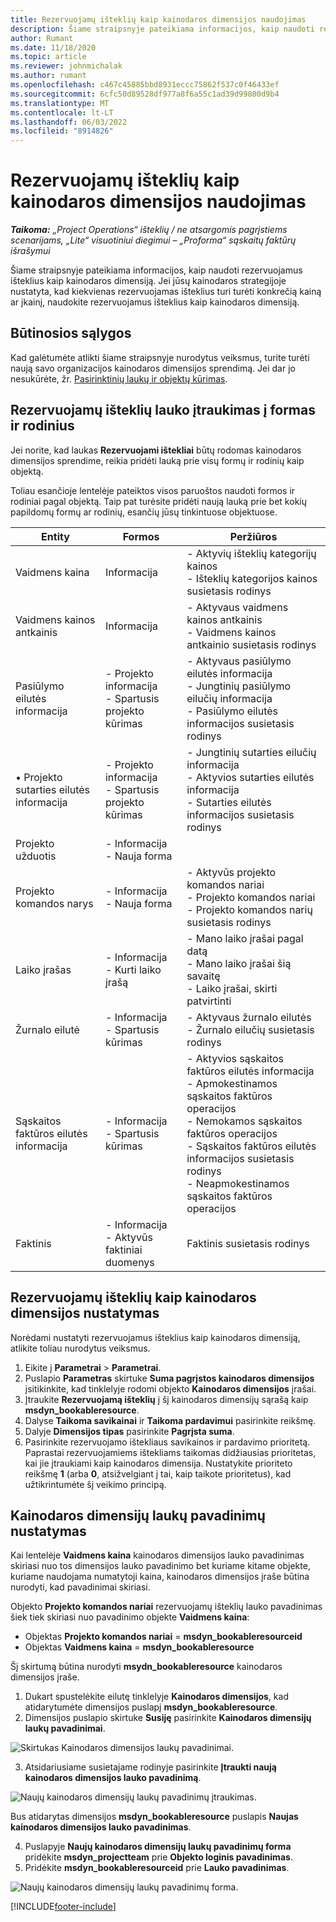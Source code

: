 ```yaml
---
title: Rezervuojamų išteklių kaip kainodaros dimensijos naudojimas
description: Šiame straipsnyje pateikiama informacijos, kaip naudoti rezervuojamus išteklius kaip kainodaros dimensiją.
author: Rumant
ms.date: 11/18/2020
ms.topic: article
ms.reviewer: johnmichalak
ms.author: rumant
ms.openlocfilehash: c467c45885bbd8931eccc75862f537c0f46433ef
ms.sourcegitcommit: 6cfc50d89528df977a8f6a55c1ad39d99800d9b4
ms.translationtype: MT
ms.contentlocale: lt-LT
ms.lasthandoff: 06/03/2022
ms.locfileid: "8914826"
---
```

# <a name="use-a-bookable-resource-as-a-pricing-dimension"></a>Rezervuojamų išteklių kaip kainodaros dimensijos naudojimas

 _**Taikoma:** „Project Operations“ išteklių / ne atsargomis pagrįstiems scenarijams, „Lite“ visuotiniui diegimui – „Proforma“ sąskaitų faktūrų išrašymui_ 

Šiame straipsnyje pateikiama informacijos, kaip naudoti rezervuojamus išteklius kaip kainodaros dimensiją. Jei jūsų kainodaros strategijoje nustatyta, kad kiekvienas rezervuojamas išteklius turi turėti konkrečią kainą ar įkainį, naudokite rezervuojamus išteklius kaip kainodaros dimensiją.

## <a name="prerequisites"></a>Būtinosios sąlygos
Kad galėtumėte atlikti šiame straipsnyje nurodytus veiksmus, turite turėti naują savo organizacijos kainodaros dimensijos sprendimą. Jei dar jo nesukūrėte, žr. [Pasirinktinių laukų ir objektų kūrimas](../pricing-costing/create-custom-fields-entities-pricing-dimensions.md).

## <a name="add-the-bookable-resource-field-to-forms-and-views"></a>Rezervuojamų išteklių lauko įtraukimas į formas ir rodinius
Jei norite, kad laukas **Rezervuojami ištekliai** būtų rodomas kainodaros dimensijos sprendime, reikia pridėti lauką prie visų formų ir rodinių kaip objektą.

Toliau esančioje lentelėje pateiktos visos paruoštos naudoti formos ir rodiniai pagal objektą. Taip pat turėsite pridėti naują lauką prie bet kokių papildomų formų ar rodinių, esančių jūsų tinkintuose objektuose.

|   Entity        | Formos   |Peržiūros        |
| ------------------------------|---------------------------------|----------------------------------|
|  Vaidmens kaina| Informacija | - Aktyvių išteklių kategorijų kainos<br> - Išteklių kategorijos kainos susietasis rodinys |
|  Vaidmens kainos antkainis| Informacija| - Aktyvaus vaidmens kainos antkainis<br>- Vaidmens kainos antkainio susietasis rodinys |
|  Pasiūlymo eilutės informacija| - Projekto informacija<br>- Spartusis projekto kūrimas| - Aktyvaus pasiūlymo eilutės informacija<br>- Jungtinių pasiūlymo eilučių informacija<br>- Pasiūlymo eilutės informacijos susietasis rodinys |
|  • Projekto sutarties eilutės informacija| - Projekto informacija<br>- Spartusis projekto kūrimas| - Jungtinių sutarties eilučių informacija<br>- Aktyvios sutarties eilutės informacija<br>- Sutarties eilutės informacijos susietasis rodinys |
|  Projekto užduotis| - Informacija<br>- Nauja forma| &nbsp; |
|  Projekto komandos narys| - Informacija<br>- Nauja forma| - Aktyvūs projekto komandos nariai<br>- Projekto komandos nariai<br>- Projekto komandos narių susietasis rodinys |
|  Laiko įrašas| - Informacija<br>- Kurti laiko įrašą| - Mano laiko įrašai pagal datą<br>- Mano laiko įrašai šią savaitę<br>- Laiko įrašai, skirti patvirtinti|
|  Žurnalo eilutė| - Informacija<br>- Spartusis kūrimas| - Aktyvaus žurnalo eilutės<br>- Žurnalo eilučių susietasis rodinys |
|  Sąskaitos faktūros eilutės informacija| - Informacija<br>- Spartusis kūrimas| - Aktyvios sąskaitos faktūros eilutės informacija<br>- Apmokestinamos sąskaitos faktūros operacijos<br>- Nemokamos sąskaitos faktūros operacijos<br>- Sąskaitos faktūros eilutės informacijos susietasis rodinys <br>- Neapmokestinamos sąskaitos faktūros operacijos|
|  Faktinis| - Informacija<br>- Aktyvūs faktiniai duomenys| Faktinis susietasis rodinys |

## <a name="set-up-a-bookable-resource-as-a-pricing-dimension"></a>Rezervuojamų išteklių kaip kainodaros dimensijos nustatymas
Norėdami nustatyti rezervuojamus išteklius kaip kainodaros dimensiją, atlikite toliau nurodytus veiksmus.

1. Eikite į **Parametrai** > **Parametrai**. 
2. Puslapio **Parametras** skirtuke **Suma pagrįstos kainodaros dimensijos** įsitikinkite, kad tinklelyje rodomi objekto **Kainodaros dimensijos** įrašai. 
2. Įtraukite **Rezervuojamą išteklių** į šį kainodaros dimensijų sąrašą kaip **msdyn_bookableresource**. 
3. Dalyse **Taikoma savikainai** ir **Taikoma pardavimui** pasirinkite reikšmę.
4. Dalyje **Dimensijos tipas** pasirinkite **Pagrįsta suma**. 
5. Pasirinkite rezervuojamo ištekliaus savikainos ir pardavimo prioritetą. Paprastai rezervuojamiems ištekliams taikomas didžiausias prioritetas, kai jie įtraukiami kaip kainodaros dimensija. Nustatykite prioriteto reikšmę **1** (arba **0**, atsižvelgiant į tai, kaip taikote prioritetus), kad užtikrintumėte šį veikimo principą.

## <a name="set-up-pricing-dimension-field-names"></a>Kainodaros dimensijų laukų pavadinimų nustatymas

Kai lentelėje **Vaidmens kaina** kainodaros dimensijos lauko pavadinimas skiriasi nuo tos dimensijos lauko pavadinimo bet kuriame kitame objekte, kuriame naudojama numatytoji kaina, kainodaros dimensijos įraše būtina nurodyti, kad pavadinimai skiriasi.  

Objekto **Projekto komandos nariai** rezervuojamų išteklių lauko pavadinimas šiek tiek skiriasi nuo pavadinimo objekte **Vaidmens kaina**: 

 - Objektas **Projekto komandos nariai** = **msdyn_bookableresourceid**
 - Objektas **Vaidmens kaina** = **msdyn_bookableresource**

Šį skirtumą būtina nurodyti **msydn_bookableresource** kainodaros dimensijos įraše.

1. Dukart spustelėkite eilutę tinklelyje **Kainodaros dimensijos**, kad atidarytumėte dimensijos puslapį **msdyn_bookableresource**.
2. Dimensijos puslapio skirtuke **Susiję** pasirinkite **Kainodaros dimensijų laukų pavadinimai**.

  ![Skirtukas Kainodaros dimensijos laukų pavadinimai.](media/PD-fieldname.png)

3. Atsidariusiame susietajame rodinyje pasirinkite **Įtraukti naują kainodaros dimensijos lauko pavadinimą**.

  ![Naujų kainodaros dimensijų laukų pavadinimų įtraukimas.](media/Add-NewPD-fieldname.png)

  Bus atidarytas dimensijos **msdyn_bookableresource** puslapis **Naujas kainodaros dimensijos lauko pavadinimas**. 

4. Puslapyje **Naujų kainodaros dimensijų laukų pavadinimų forma** pridėkite **msdyn_projectteam** prie **Objekto loginis pavadinimas**.
5. Pridėkite **msdyn_bookableresourceid** prie **Lauko pavadinimas**.

 ![Naujų kainodaros dimensijų laukų pavadinimų forma.](media/PD-fieldname-Added.png)


[!INCLUDE[footer-include](../includes/footer-banner.md)]
